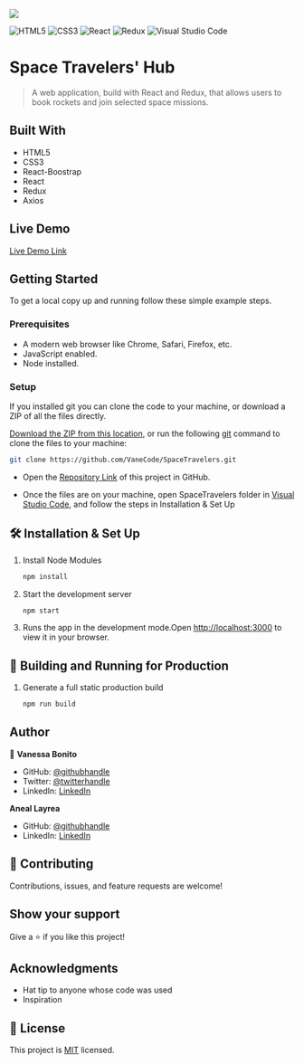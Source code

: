 ![](https://img.shields.io/badge/Microverse-blueviolet)

![HTML5](https://img.shields.io/badge/html5-%23E34F26.svg?style=for-the-badge&logo=html5&logoColor=white) ![CSS3](https://img.shields.io/badge/css3-%231572B6.svg?style=for-the-badge&logo=css3&logoColor=white) ![React](https://img.shields.io/badge/react-%2320232a.svg?style=for-the-badge&logo=react&logoColor=%2361DAFB) ![Redux](https://img.shields.io/badge/redux-%23593d88.svg?style=for-the-badge&logo=redux&logoColor=white) ![Visual Studio Code](https://img.shields.io/badge/Visual%20Studio%20Code-0078d7.svg?style=for-the-badge&logo=visual-studio-code&logoColor=white)

# Space Travelers' Hub

> A web application, build with React and Redux, that allows users to book rockets and join selected space missions.

## Built With

- HTML5
- CSS3
- React-Boostrap
- React
- Redux
- Axios

## Live Demo

[Live Demo Link](https://poetic-truffle-186148.netlify.app/)

## Getting Started

To get a local copy up and running follow these simple example steps.

### Prerequisites

- A modern web browser like Chrome, Safari, Firefox, etc.
- JavaScript enabled.
- Node installed.

### Setup

If you installed git you can clone the code to your machine, or download a ZIP of all the files directly.

[Download the ZIP from this location](https://github.com/VaneCode/BookstoreSpaceTravelers/archive/refs/heads/main.zip), or run the following [git](https://git-scm.com/downloads) command to clone the files to your machine:

```bash
git clone https://github.com/VaneCode/SpaceTravelers.git
```

- Open the [Repository Link](https://github.com/SpaceTravelers) of this project in GitHub.

- Once the files are on your machine, open SpaceTravelers folder in [Visual Studio Code](https://code.visualstudio.com/), and follow the steps in Installation & Set Up


## 🛠 Installation & Set Up

1. Install Node Modules

   ```sh
   npm install
   ```

2. Start the development server

   ```sh
   npm start
   ```

3. Runs the app in the development mode.Open [http://localhost:3000](http://localhost:3000) to view it in your browser.

## 🚀 Building and Running for Production

1. Generate a full static production build

   ```sh
   npm run build   
   ```
## Author

👤 **Vanessa Bonito**

- GitHub: [@githubhandle](https://github.com/VaneCode)
- Twitter: [@twitterhandle](https://twitter.com/BonitoNarvaez)
- LinkedIn: [LinkedIn](https://www.linkedin.com/in/vanessa-bonito-narvaez/)

 **Aneal Layrea**

- GitHub: [@githubhandle](https://github.com/aneallaryea100)
- LinkedIn: [LinkedIn](https://www.linkedin.com/in/niianeal/)

## 🤝 Contributing

Contributions, issues, and feature requests are welcome!

## Show your support

Give a ⭐️ if you like this project!

## Acknowledgments

- Hat tip to anyone whose code was used
- Inspiration

## 📝 License

This project is [MIT](LICENSE.md) licensed.
